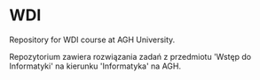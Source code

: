 # WDI

Repository for WDI course at AGH University.



Repozytorium zawiera rozwiązania zadań z przedmiotu 'Wstęp do Informatyki' na kierunku 'Informatyka' na AGH. 

